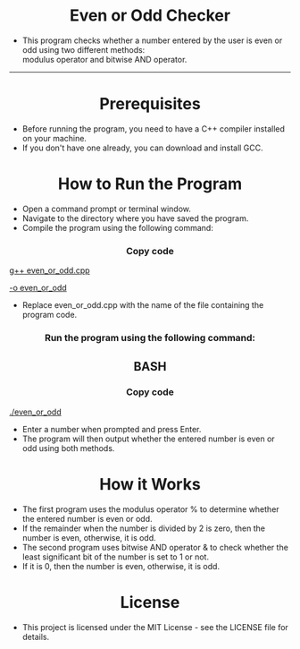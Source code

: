 <h1 align="center" >Even or Odd Checker</h1>

- This program checks whether a number entered by the user is even or odd using two different methods:<br> modulus operator and bitwise AND operator.
<hr>
<h1 align="center" >Prerequisites</h1>

- Before running the program, you need to have a C++ compiler installed on your machine.
- If you don't have one already, you can download and install GCC.

<h1 align="center" >How to Run the Program</h1>

- Open a command prompt or terminal window.
- Navigate to the directory where you have saved the program.
- Compile the program using the following command:

<h3 align=" center" >Copy code </h3>

[g++ even_or_odd.cpp](http://g++even_or_odd.cpp)

[-o even_or_odd](http://-oeven_or_odd)

- Replace even_or_odd.cpp with the name of the file containing the program code.

<h3 align=" center" >Run the program using the following command:</h3>

<h2 align="center">BASH</h2>
<h3 align=" center" >Copy code </h3>

[./even_or_odd](http://./even_or_odd)

- Enter a number when prompted and press Enter.
- The program will then output whether the entered number is even or odd using both methods.

<h1 align="center" >How it Works</h1>

- The first program uses the modulus operator % to determine whether the entered number is even or odd. 
- If the remainder when the number is divided by 2 is zero, then the number is even, otherwise, it is odd.
- The second program uses bitwise AND operator & to check whether the least significant bit of the number is set to 1 or not.
- If it is 0, then the number is even, otherwise, it is odd.

<h1 align="center" >License</h1>

- This project is licensed under the MIT License - see the LICENSE file for details.
